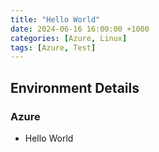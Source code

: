 ```yaml
---
title: "Hello World"
date: 2024-06-16 16:00:00 +1000
categories: [Azure, Linux]
tags: [Azure, Test]
---
```


## Environment Details

### Azure
- Hello World
